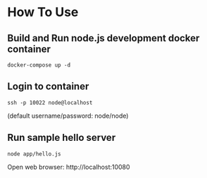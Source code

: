 # How To Use

## Build and Run node.js development docker container
```
docker-compose up -d
```

## Login to container
```
ssh -p 10022 node@localhost
```
(default username/password: node/node)

## Run sample hello server
```
node app/hello.js
```

Open web browser: http://localhost:10080

